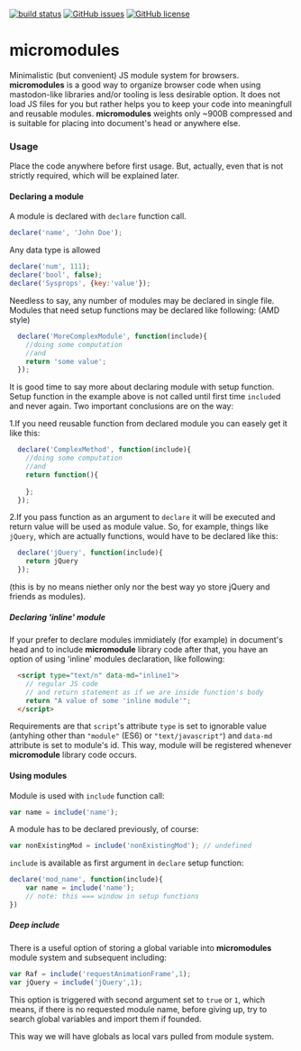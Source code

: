 [![build status][travis-img]][travis] [![GitHub issues](https://img.shields.io/github/issues/milosdjakonovic/micromodules.svg)](https://github.com/milosdjakonovic/micromodules/issues) [![GitHub license](https://img.shields.io/github/license/milosdjakonovic/micromodules.svg)](https://github.com/milosdjakonovic/micromodules/blob/master/license)

# micromodules

Minimalistic (but convenient) JS module system for browsers. **micromodules** is a good way to organize browser code when using mastodon-like libraries and/or tooling is less desirable option. It does not load JS files for you but rather helps you to keep your code into meaningfull and reusable modules. **micromodules** weights only ~900B compressed and is suitable for placing into document's head or anywhere else.

### Usage

Place the code anywhere before first usage. But, actually, even that is not strictly required, which will be explained later.


#### Declaring a module
A module is declared with `declare` function call.
```javascript
declare('name', 'John Doe');
```
Any data type is allowed
```javascript
declare('num', 111);
declare('bool', false);
declare('Sysprops', {key:'value'});
```
Needless to say, any number of modules may be declared in single file.
Modules that need setup functions may be declared like following: (AMD style)
```javascript
  declare('MoreComplexModule', function(include){
    //doing some computation
    //and
    return 'some value';
  });
```
It is good time to say more about declaring module with setup function. Setup function in the example above is not called until first time `include`d and never again. Two important conclusions are on the way:

1.If you need reusable function from declared module you can easely get it like this:
```javascript
  declare('ComplexMethod', function(include){
    //doing some computation
    //and
    return function(){
        
    };
  });
```
2.If you pass function as an argument to `declare` it will be executed and return value will be used as module value. So, for example, things like `jQuery`, which are actually functions, would have to be declared like this:
```javascript
  declare('jQuery', function(include){
    return jQuery
  });
```
(this is by no means niether only nor the best way yo store jQuery and friends as modules).

##### Declaring 'inline' module
If your prefer to declare modules immidiately (for example) in document's head and to include **micromodule** library code after that, you have an option of using 'inline' modules declaration, like following:

```html
  <script type="text/n" data-md="inline1">
    // regular JS code
    // and return statement as if we are inside function's body
    return "A value of some 'inline module'";
  </script>
```

Requirements are that `script`'s attribute `type` is set to ignorable value (antyhing other than `"module"` (ES6) or `"text/javascript"`) and `data-md` attribute is set to module's id. This way, module will be registered whenever **micromodule** library code occurs.

#### Using modules
Module is used with `include` function call:

```javascript
var name = include('name');
```

A module has to be declared previously, of course:

```javascript
var nonExistingMod = include('nonExistingMod'); // undefined
```

`include` is available as first argument in `declare` setup function:

```javascript
declare('mod_name', function(include){
    var name = include('name');
    // note: this === window in setup functions
})
```

##### Deep include
There is a useful option of storing a global variable into **micromodules** module system and subsequent including:

```javascript
var Raf = include('requestAnimationFrame',1);
var jQuery = include('jQuery',1);
```
This option is triggered with second argument set to `true` or `1`, which means, if there is no requested module name, before giving up, try to search global variables and import them if founded.

This way we will have globals as local vars pulled from module system.



[travis]: https://travis-ci.org/milosdjakonovic/micromodules
[travis-img]: https://travis-ci.org/milosdjakonovic/micromodules.svg?branch=master